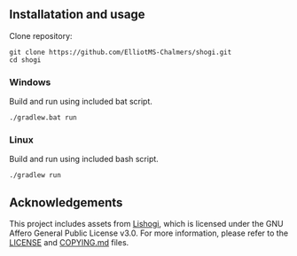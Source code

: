 ## Installatation and usage
Clone repository:
```
git clone https://github.com/ElliotMS-Chalmers/shogi.git
cd shogi 
```
### Windows
Build and run using included bat script.
```
./gradlew.bat run
```
### Linux
Build and run using included bash script.
```
./gradlew run
```
## Acknowledgements
This project includes assets from [Lishogi](https://github.com/WandererXII/lishogi), which is licensed under the GNU Affero General Public License v3.0. For more information, please refer to the [LICENSE](https://github.com/WandererXII/lishogi/blob/master/LICENSE) and [COPYING.md](https://github.com/WandererXII/lishogi/blob/master/COPYING.md) files.
